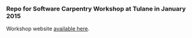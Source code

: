 ### Repo for Software Carpentry Workshop at Tulane in January 2015

Workshop website [available here](http://naupaka.github.io/2015-01-26-tulane/).
